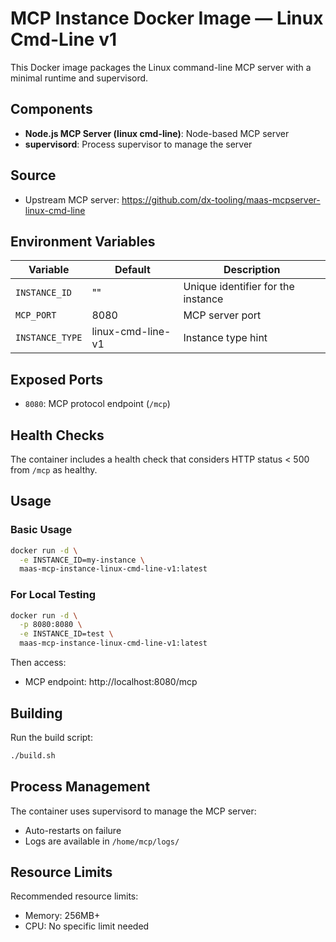 # MCP Instance Docker Image — Linux Cmd-Line v1

This Docker image packages the Linux command-line MCP server with a minimal runtime and supervisord.

## Components

- **Node.js MCP Server (linux cmd-line)**: Node-based MCP server
- **supervisord**: Process supervisor to manage the server

## Source

- Upstream MCP server: https://github.com/dx-tooling/maas-mcpserver-linux-cmd-line

## Environment Variables

| Variable | Default | Description |
|----------|---------|-------------|
| `INSTANCE_ID` | "" | Unique identifier for the instance |
| `MCP_PORT` | 8080 | MCP server port |
| `INSTANCE_TYPE` | linux-cmd-line-v1 | Instance type hint |

## Exposed Ports

- `8080`: MCP protocol endpoint (`/mcp`)

## Health Checks

The container includes a health check that considers HTTP status < 500 from `/mcp` as healthy.

## Usage

### Basic Usage
```bash
docker run -d \
  -e INSTANCE_ID=my-instance \
  maas-mcp-instance-linux-cmd-line-v1:latest
```

### For Local Testing
```bash
docker run -d \
  -p 8080:8080 \
  -e INSTANCE_ID=test \
  maas-mcp-instance-linux-cmd-line-v1:latest
```

Then access:
- MCP endpoint: http://localhost:8080/mcp

## Building

Run the build script:
```bash
./build.sh
```

## Process Management

The container uses supervisord to manage the MCP server:
- Auto-restarts on failure
- Logs are available in `/home/mcp/logs/`

## Resource Limits

Recommended resource limits:
- Memory: 256MB+
- CPU: No specific limit needed



